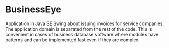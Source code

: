 # BusinessEye
Application in Java SE Swing  about issuing invoices for service companies.
The application domain is separated from the rest of the code.
This is convenient in cases of business database software where modules have patterns and can be implemented fast even if they are complex. 
